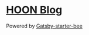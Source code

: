 # [HOON Blog](https://hoon9901.github.io/)

Powered by [Gatsby-starter-bee](https://github.com/JaeYeopHan/gatsby-starter-bee)
